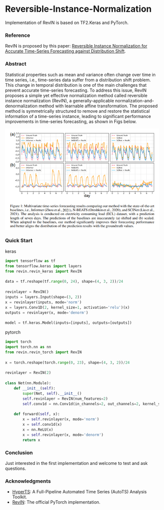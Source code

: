 # Reversible-Instance-Normalization
Implementation of RevIN is based on TF2.Keras and PyTorch.

### Reference
RevIN is proposed by this paper: [Reversible Instance Normalization for Accurate Time-Series Forecasting against Distribution Shift](https://openreview.net/forum?id=cGDAkQo1C0p).

### Abstract
Statistical properties such as mean and variance often change over time in time series, i.e., time-series data suffer from a distribution shift problem. This change in temporal distribution is one of the main challenges that prevent accurate time-series forecasting. To address this issue, RevIN proposes a simple yet effective normalization method called reversible instance normalization (RevIN), a generally-applicable normalization-and-denormalization method with learnable affine transformation. The proposed method is symmetrically structured to remove and restore the statistical information of a time-series instance, leading to significant performance improvements in time-series forecasting, as shown in Figs below.

![RevIN](figures/revin.png)

### Quick Start

keras
```python
import tensorflow as tf
from tensorflow.keras import layers
from revin.revin_keras import RevIN

data = tf.reshape(tf.range(0, 24), shape=(4, 3, 2))/24

revinlayer = RevIN()
inputs = layers.Input(shape=(3, 2))
x = revinlayer(inputs, mode='norm')
x = layers.Conv1D(2, kernel_size=1, activation='relu')(x)
outputs = revinlayer(x, mode='denorm')

model = tf.keras.Model(inputs=[inputs], outputs=[outputs])
```

pytorch
```python
import torch
import torch.nn as nn
from revin.revin_torch import RevIN

x = torch.reshape(torch.range(0, 23), shape=(4, 3, 2))/24

revinlayer = RevIN(2)

class Net(nn.Module):
    def __init__(self):
        super(Net, self).__init__()
        self.revinlayer = RevIN(num_features=2)
        self.conv1d = nn.Conv1d(in_channels=2, out_channels=2, kernel_size=1)

    def forward(self, x):
        x = self.revinlayer(x, mode='norm')
        x = self.conv1d(x)
        x = nn.ReLU(x)
        x = self.revinlayer(x, mode='denorm')
        return x
```

### Conclusion

Just interested in the first implementation and welcome to test and ask questions.

### Acknowledgments

* [HyperTS](https://github.com/DataCanvasIO/HyperTS): A Full-Pipeline Automated Time Series (AutoTS) Analysis Toolkit.
* [RevIN](https://github.com/ts-kim/RevIN): The official PyTorch implementation.